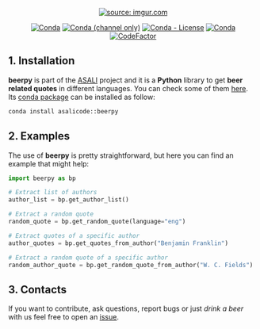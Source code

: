 <p align="center">
  <a href=""><img src="https://i.imgur.com/PFly6Ls.png" title="source: imgur.com" /></a>
</p>
<p align="center">
  <a href="https://anaconda.org/ASALIcode/beerpy"><img alt="Conda" src="https://img.shields.io/conda/pn/asalicode/beerpy?color=orange&style=popout-square"></a>
  <a href="https://anaconda.org/ASALIcode/beerpy"><img alt="Conda (channel only)" src="https://img.shields.io/conda/vn/asalicode/beerpy?color=blue&style=popout-square"></a>
  <a href="https://anaconda.org/ASALIcode/beerpy"><img alt="Conda - License" src="https://img.shields.io/conda/l/asalicode/beerpy?style=popout-square"></a>
  <a href="https://anaconda.org/ASALIcode/beerpy"><img alt="Conda" src="https://img.shields.io/conda/dn/asalicode/beerpy?style=popout-square"></a>
  <a href="https://www.codefactor.io/repository/github/srebughini/beerpy"><img src="https://www.codefactor.io/repository/github/srebughini/beerpy/badge" alt="CodeFactor" /></a>
</p>

## 1. Installation
**beerpy** is part of the [ASALI](https://srebughini.github.io/ASALI/) project and it is a **Python** library to get **beer related quotes** in different languages. You can check some of them [here](https://srebughini.github.io/BEERQ/).  
Its [conda package](https://www.anaconda.com/) can be installed as follow:

```bash
conda install asalicode::beerpy
```  

## 2. Examples
The use of **beerpy** is pretty straightforward, but here you can find an example that might help:  

```python
import beerpy as bp

# Extract list of authors
author_list = bp.get_author_list()

# Extract a random quote
random_quote = bp.get_random_quote(language="eng")

# Extract quotes of a specific author
author_quotes = bp.get_quotes_from_author("Benjamin Franklin")

# Extract a random quote of a specific author
random_author_quote = bp.get_random_quote_from_author("W. C. Fields")
```

## 3. Contacts
If you want to contribute, ask questions, report bugs or just *drink a beer* with us feel free to open an [issue](https://github.com/srebughini/BEERPY/issues).
